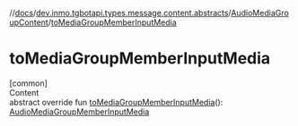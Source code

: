 //[docs](../../../index.md)/[dev.inmo.tgbotapi.types.message.content.abstracts](../index.md)/[AudioMediaGroupContent](index.md)/[toMediaGroupMemberInputMedia](to-media-group-member-input-media.md)



# toMediaGroupMemberInputMedia  
[common]  
Content  
abstract override fun [toMediaGroupMemberInputMedia](to-media-group-member-input-media.md)(): [AudioMediaGroupMemberInputMedia](../../dev.inmo.tgbotapi.types.InputMedia/-audio-media-group-member-input-media/index.md)  



